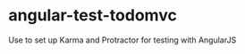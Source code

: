 angular-test-todomvc
====================

Use to set up Karma and Protractor for testing with AngularJS
